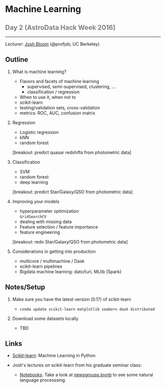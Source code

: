 <h1>Machine Learning</h1>

<h2><font color="grey">Day 2 (AstroData Hack Week 2016)</font></h2>
<hr>

<i>Lecturer</i>: <a href="mailto:profjsb@gmail.com">Josh Bloom</a> (@profjsb; UC Berkeley)


Outline
----

1. What is machine learning?

   - Flavors and facets of machine learning
      - supervised, semi-supervised, clustering, ...
      - classification / regression
   - When to use it, when not to
   - scikit-learn
   - testing/validation sets, cross-validation
   - metrics: ROC, AUC, confusion matrix
   
2. Regression

   - Logistic regression
   - kNN
   - random forest
   
   [breakout: predict quasar redshifts from photometric data]
      
3. Classification

   - SVM
   - random forest
   - deep learning
   
   [breakout: predict Star/Galaxy/QSO from photometric data]
   
4. Improving your models

   - hyperparameter optimization      
        ```GridSearchCV```
   - dealing with missing data
   - Feature selection / feature importance
   - feature engineering

   [breakout: redo Star/Galaxy/QSO from photometric data]

5. Considerations in getting into production

   - multicore / multimachine / Dask
   - scikit-learn pipelines
   - Bigdata machine learning: dato/turi, MLlib (Spark)


Notes/Setup
---

1. Make sure you have the latest version (0.17) of scikit-learn

    - ``conda update scikit-learn matplotlib seaborn dask distributed``

2. Download some datasets locally
   
    - TBD 
    

Links
---

* [Scikit-learn](http://scikit-learn.org/stable/): Machine Learning in Python
     

* Josh's lectures on scikit-learn from his graduate seminar class:

    *  [Notebooks](https://github.com/profjsb/python-seminar/tree/master/DataFiles_and_Notebooks/05_Scikits_Learn). Take a look at [newsgroups.ipynb](http://nbviewer.ipython.org/github/profjsb/python-seminar/blob/master/DataFiles_and_Notebooks/05_Scikits_Learn/newsgroups.ipynb) to see some natural language processsing.